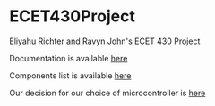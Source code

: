 # ECET430Project
Eliyahu Richter and Ravyn John's ECET 430 Project

Documentation is available [here](https://github.com/er7-njit/ECET430Project/blob/96d8590a2757f7f55b96a151e9090a533787fb03/Documentation/Documentation.md)

Components list is available [here](https://github.com/er7-njit/ECET430Project/blob/f4849ff2c8541e029a15640408ee8b3caa253202/Components/components.md)

Our decision for our choice of microcontroller is [here](https://github.com/er7-njit/ECET430Project/blob/276147137cbd99a22d3c6cdc06148143261d77ec/Components/Microcontroller%20Decision.md)

